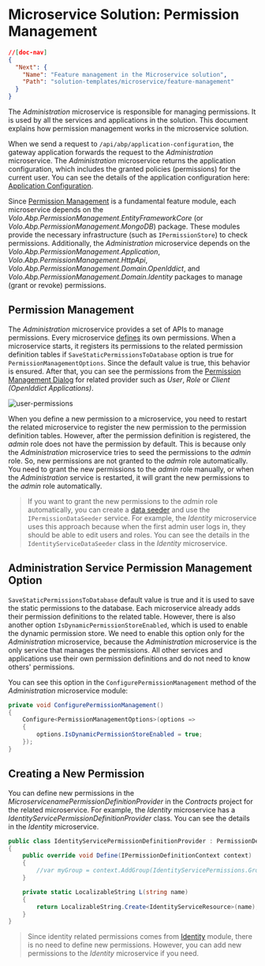 # Microservice Solution: Permission Management

````json
//[doc-nav]
{
  "Next": {
    "Name": "Feature management in the Microservice solution",
    "Path": "solution-templates/microservice/feature-management"
  }
}
````

The *Administration* microservice is responsible for managing permissions. It is used by all the services and applications in the solution. This document explains how permission management works in the microservice solution.

When we send a request to `/api/abp/application-configuration`, the gateway application forwards the request to the *Administration* microservice. The *Administration* microservice returns the application configuration, which includes the granted policies (permissions) for the current user. You can see the details of the application configuration here: [Application Configuration](../../framework/api-development/standard-apis/configuration.md). 

Since [Permission Management](../../modules/permission-management.md) is a fundamental feature module, each microservice depends on the *Volo.Abp.PermissionManagement.EntityFrameworkCore* (or *Volo.Abp.PermissionManagement.MongoDB*) package. These modules provide the necessary infrastructure (such as `IPermissionStore`) to check permissions. Additionally, the *Administration* microservice depends on the *Volo.Abp.PermissionManagement.Application*, *Volo.Abp.PermissionManagement.HttpApi*, *Volo.Abp.PermissionManagement.Domain.OpenIddict*, and *Volo.Abp.PermissionManagement.Domain.Identity* packages to manage (grant or revoke) permissions.

## Permission Management

The *Administration* microservice provides a set of APIs to manage permissions. Every microservice [defines](../../framework/fundamentals/authorization.md) its own permissions. When a microservice starts, it registers its permissions to the related permission definition tables if `SaveStaticPermissionsToDatabase` option is true for `PermissionManagementOptions`. Since the default value is true, this behavior is ensured. After that, you can see the permissions from the [Permission Management Dialog](../../modules/permission-management.md#permission-management-dialog) for related provider such as *User*, *Role* or *Client (OpenIddict Applications)*.

![user-permissions](images/user-permissions.png)

When you define a new permission to a microservice, you need to restart the related microservice to register the new permission to the permission definition tables. However, after the permission definition is registered, the *admin* role does not have the permission by default. This is because only the *Administration* microservice tries to seed the permissions to the *admin* role. So, new permissions are not granted to the *admin* role automatically. You need to grant the new permissions to the *admin* role manually, or when the *Administration* service is restarted, it will grant the new permissions to the *admin* role automatically.

> If you want to grant the new permissions to the *admin* role automatically, you can create a [data seeder](../../framework/infrastructure/data-seeding.md) and use the `IPermissionDataSeeder` service. For example, the *Identity* microservice uses this approach because when the first admin user logs in, they should be able to edit users and roles. You can see the details in the `IdentityServiceDataSeeder` class in the *Identity* microservice.

## Administration Service Permission Management Option

`SaveStaticPermissionsToDatabase` default value is true and it is used to save the static permissions to the database. Each microservice already adds their permission definitions to the related table. However, there is also another option `IsDynamicPermissionStoreEnabled`, which is used to enable the dynamic permission store. We need to enable this option only for the *Administration* microservice, because the *Administration* microservice is the only service that manages the permissions. All other services and applications use their own permission definitions and do not need to know others' permissions.

You can see this option in the `ConfigurePermissionManagement` method of the *Administration* microservice module:

```csharp
private void ConfigurePermissionManagement()
{
    Configure<PermissionManagementOptions>(options =>
    {
        options.IsDynamicPermissionStoreEnabled = true;
    });
}
```

## Creating a New Permission

You can define new permissions in the *MicroservicenamePermissionDefinitionProvider* in the *Contracts* project for the related microservice. For example, the *Identity* microservice has a *IdentityServicePermissionDefinitionProvider* class. You can see the details in the *Identity* microservice.

```csharp
public class IdentityServicePermissionDefinitionProvider : PermissionDefinitionProvider
{
    public override void Define(IPermissionDefinitionContext context)
    {
        //var myGroup = context.AddGroup(IdentityServicePermissions.GroupName);
    }

    private static LocalizableString L(string name)
    {
        return LocalizableString.Create<IdentityServiceResource>(name);
    }
}
```

> Since identity related permissions comes from [Identity](../../modules/identity-pro.md) module, there is no need to define new permissions. However, you can add new permissions to the *Identity* microservice if you need.